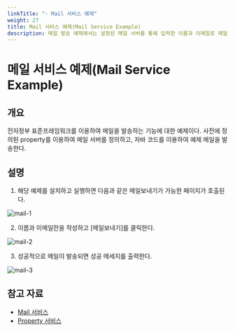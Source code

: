 ```yaml
---
linkTitle: "- Mail 서비스 예제"
weight: 27
title: Mail 서비스 예제(Mail Service Example)
description: 메일 발송 예제에서는 설정된 메일 서버를 통해 입력한 이름과 이메일로 메일을 발송하는 기능을 제공한다. 실행 후 성공적으로 메일이 발송되면 성공 메시지가 출력된다.
---
```

# 메일 서비스 예제(Mail Service Example)

## 개요
전자정부 표준프레임워크를 이용하여 메일을 발송하는 기능에 대한 예제이다. 사전에 정의된 property를 이용하여 메일 서버를 정의하고, 자바 코드를 이용하여 예제 메일을 발송한다.

## 설명
1. 해당 예제를 설치하고 실행하면 다음과 같은 메일보내기가 가능한 페이지가 호출된다.

![mail-1](../images/mail-1.png)

2. 이름과 이메일란을 작성하고 [메일보내기]를 클릭한다.

![mail-2](../images/mail-2.png)

3. 성공적으로 메일이 발송되면 성공 메세지를 출력한다.

![mail-3](../images/mail-3.png)

## 참고 자료
- [Mail 서비스](./mail-service.md)
- [Property 서비스](./property-service.md)